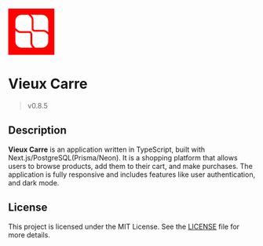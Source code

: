 ![App Icon](/public/image/svg/vieux-carre-red.svg) &nbsp;

# Vieux Carre
> v0.8.5

## Description
**Vieux Carre** is an application written in TypeScript, built with Next.js/PostgreSQL(Prisma/Neon). It is a shopping platform that allows users to browse products, add them to their cart, and make purchases. The application is fully responsive and includes features like user authentication, and dark mode.

## License
This project is licensed under the MIT License. See the [LICENSE](LICENSE) file for more details.

